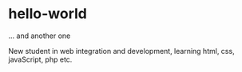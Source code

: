 # hello-world
... and another one

New student in web integration and development, learning html, css, javaScript, php etc.
